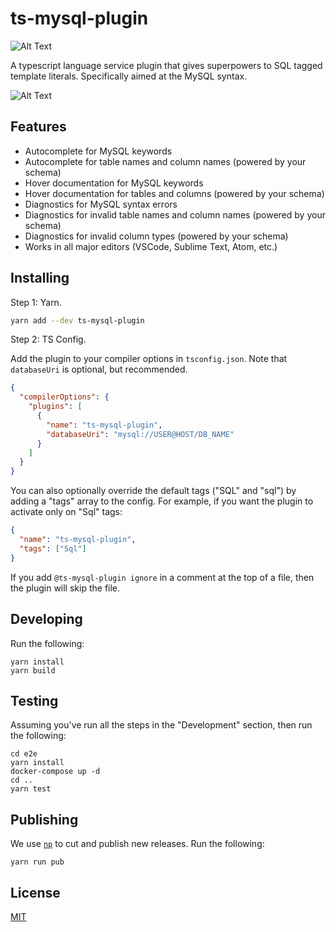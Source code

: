 # ts-mysql-plugin

![Alt Text](https://github.com/segmentio/ts-mysql-plugin/workflows/CI/badge.svg)

A typescript language service plugin that gives superpowers to SQL tagged template literals. Specifically aimed at the MySQL syntax.

![Alt Text](https://github.com/segmentio/ts-mysql-plugin/raw/master/.github/demo.gif)

## Features

- Autocomplete for MySQL keywords
- Autocomplete for table names and column names (powered by your schema)
- Hover documentation for MySQL keywords
- Hover documentation for tables and columns (powered by your schema)
- Diagnostics for MySQL syntax errors
- Diagnostics for invalid table names and column names (powered by your schema)
- Diagnostics for invalid column types (powered by your schema)
- Works in all major editors (VSCode, Sublime Text, Atom, etc.)

## Installing

Step 1: Yarn.

```sh
yarn add --dev ts-mysql-plugin
```

Step 2: TS Config.

Add the plugin to your compiler options in `tsconfig.json`. Note that `databaseUri` is optional, but recommended.

```json
{
  "compilerOptions": {
    "plugins": [
      {
        "name": "ts-mysql-plugin",
        "databaseUri": "mysql://USER@HOST/DB_NAME"
      }
    ]
  }
}
```

You can also optionally override the default tags ("SQL" and "sql") by adding a "tags" array to the config. For example, if you want the plugin to activate only on "Sql" tags:

```json
{
  "name": "ts-mysql-plugin",
  "tags": ["Sql"]
}
```

If you add `@ts-mysql-plugin ignore` in a comment at the top of a file, then the plugin will skip the file.

## Developing

Run the following:

```shell
yarn install
yarn build
```

## Testing

Assuming you've run all the steps in the "Development" section, then run the following:

```shell
cd e2e
yarn install
docker-compose up -d
cd ..
yarn test
```

## Publishing

We use [`np`](https://github.com/sindresorhus/np) to cut and publish new releases. Run the following:

```shell
yarn run pub
```

## License

[MIT](https://tldrlegal.com/license/mit-license)
